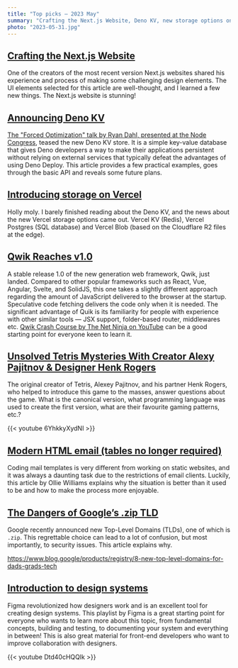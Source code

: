 ```yaml
---
title: "Top picks — 2023 May"
summary: "Crafting the Next.js Website, Deno KV, new storage options on Vercel, Qwik Reaches v1.0, Unsolved Tetris Mysteries, Modern HTML email, The Dangers of Google’s .zip TLD, Introduction to design systems and a lot more…"
photo: "2023-05-31.jpg"
---
```


## [Crafting the Next.js Website](https://rauno.me/craft/nextjs)

One of the creators of the most recent version Next.js websites shared his experience and process of making some challenging design elements. The UI elements selected for this article are well-thought, and I learned a few new things. The Next.js website is stunning!

## [Announcing Deno KV](https://deno.com/blog/kv)

[The "Forced Optimization" talk by Ryan Dahl, presented at the Node Congress](https://youtu.be/LVEGRj3RZSA), teased the new Deno KV store. It is a simple key-value database that gives Deno developers a way to make their applications persistent without relying on external services that typically defeat the advantages of using Deno Deploy. This article provides a few practical examples, goes through the basic API and reveals some future plans.

## [Introducing storage on Vercel](https://vercel.com/blog/vercel-storage)

Holly moly. I barely finished reading about the Deno KV, and the news about the new Vercel storage options came out. Vercel KV (Redis), Vercel Postgres (SQL database) and Vercel Blob (based on the Cloudflare R2 files at the edge).

## [Qwik Reaches v1.0](https://www.builder.io/blog/qwik-v1)

A stable release 1.0 of the new generation web framework, Qwik, just landed. Compared to other popular frameworks such as React, Vue, Angular, Svelte, and SolidJS, this one takes a slightly different approach regarding the amount of JavaScript delivered to the browser at the startup. Speculative code fetching delivers the code only when it is needed. The significant advantage of Quik is its familiarity for people with experience with other similar tools — JSX support, folder-based router, middlewares etc. [Qwik Crash Course by The Net Ninja on YouTube](https://youtube.com/playlist?list=PL4cUxeGkcC9gOUlY-uCHurFIpqogsdOnw) can be a good starting point for everyone keen to learn it.

## [Unsolved Tetris Mysteries With Creator Alexy Pajitnov & Designer Henk Rogers](https://youtu.be/6YhkkyXydNI)

The original creator of Tetris, Alexey Pajitnov, and his partner Henk Rogers, who helped to introduce this game to the masses, answer questions about the game. What is the canonical version, what programming language was used to create the first version, what are their favourite gaming patterns, etc.?

{{< youtube 6YhkkyXydNI >}}

## [Modern HTML email (tables no longer required)](https://fullystacked.net/posts/modern-html-email/)

Coding mail templates is very different from working on static websites, and it was always a daunting task due to the restrictions of email clients. Luckily, this article by Ollie Williams explains why the situation is better than it used to be and how to make the process more enjoyable.

## [The Dangers of Google’s .zip TLD](https://medium.com/@bobbyrsec/the-dangers-of-googles-zip-tld-5e1e675e59a5)

Google recently announced new Top-Level Domains (TLDs), one of which is `.zip`. This regrettable choice can lead to a lot of confusion, but most importantly, to security issues. This article explains why.

https://www.blog.google/products/registry/8-new-top-level-domains-for-dads-grads-tech

## [Introduction to design systems](https://www.youtube.com/playlist?list=PLXDU_eVOJTx6vqOWJSWH87Zb5-riiG63A)

Figma revolutionized how designers work and is an excellent tool for creating design systems. This playlist by Figma is a great starting point for everyone who wants to learn more about this topic, from fundamental concepts, building and testing, to documenting your system and everything in between! This is also great material for front-end developers who want to improve collaboration with designers.

{{< youtube Dtd40cHQQlk >}}
